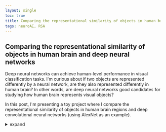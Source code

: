 ```yaml
---
layout: single
toc: true
title: Comparing the representational similarity of objects in human brain and deep neural networks 
tags: neuroAI, RSA 
---
```




## Comparing the representational similarity of objects in human brain and deep neural networks

Deep neural networks can achieve human-level performance in visual classification tasks. I'm curious about if two objects are represented differently by a neural network, are they also represented differently in human brain? In other words, are deep neural networks good candidates for studying how human brain represents visual objects? 

In this post, I'm presenting a toy project where I compare the representational similarity of objects in human brain regions and deep convolutional neural networks (using AlexNet as an example).  

<details>
<summary>
expand
</summary>


## Stimuli 

* 16 manmade objects 
* 16 words describing these objects 

<figure>
<!-- <img src="/projects/deepnets_RSA/stimuli.jpg" width="1000" class="center"> -->

<img src="/projects/deepnets_RSA/stimuli.jpg" class="center">

</figure>


## fMRI data 

The participants were asked to maintain fixation while these images were displayed at the centre of fixation, on a uniform grey background, at a width of 9⁰ of visual angle. 

* 32 stimuli -> 32 conditions
* stimulus duration = 500 ms
* 12 trials per condition
* 14 subjects
* whole-brain coverage
* voxel size = 3 mm3	
* regions of interests (ROIs)

<figure>

<img src="/projects/deepnets_RSA/ROIs.png" class="center">
<figcaption>Fig. 2 Regions of interest</figcaption>

</figure>

## Representational similarity analysis (RSA)

Each element of the representational dissimilarity matrix (RDM) reflects the differences in responses across all voxels elicited by a pair of conditions. By definition, the RDM is symmetrical and the diagonals should be zeros (responses elicited by the same condition should be the same). 

Here is an example RDM for V1, averaged across subjects. Each element of the matrix reflects how different V1 responds to a pair of stimuli. The first half of the stimuli are images of objects. The latter half are words describing these objects. We can normalize the RDM using the min and max so that the values are between 0 and 1. The more different V1 respond to a pair of stimuli, the higher the dissimilarity value is and color-coded yellow. The more similar V1 respond to a pair of stimuli, the lower the dissimilarity value is and color-coded blue. 

As we can see, the words tend to elicit similar response in V1. These responses are different when subjects are viewing images of objects. 

<figure>

<img src="/projects/deepnets_RSA/RDMs_V1.jpg" class="center" width="50%">
<figcaption>RDM for V1 averaged across subjects</figcaption>

</figure>

These are the RDMs for all ROIs, averaged across subjects. As we can see, the representational structure tend to be clearer in low-level visual regions than higher-order cognitive regions such as IPS and IFJ.  

<figure>

<img src="/projects/deepnets_RSA/RDMs_brain.jpg" class="center">
<figcaption>RDMs for all the ROIs, averaged across subjects</figcaption>

</figure>


Similarly we can compute the RDMs for different layers of AlexNet. 


<figure>

<img src="/projects/deepnets_RSA/RDMs_models.jpg" class="center">
<figcaption>RDMs for the layers of AlexNet</figcaption>

</figure>

Naturally here comes the question: are layers of AlexNet good models for object representation in human brain?  

To answer this question, we can assess the similarity of RDMs for each deep net layer and human brain region, by computing the Pearson correlation of these RDMs. 


<figure>

<img src="/projects/deepnets_RSA/inference_V1.jpg" class="center">
<figcaption>RDMs the layers of AlexNet</figcaption>

</figure>


</details>